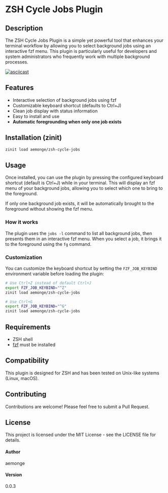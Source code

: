 # ZSH Cycle Jobs Plugin

## Description

The ZSH Cycle Jobs Plugin is a simple yet powerful tool that enhances your terminal
workflow by allowing you to select background jobs using an interactive fzf menu. This
plugin is particularly useful for developers and system administrators who frequently
work with multiple background processes.

[![asciicast](https://asciinema.org/a/687404.svg)](https://asciinema.org/a/687404)

## Features

- Interactive selection of background jobs using fzf
- Customizable keyboard shortcut (defaults to Ctrl+J)
- Clean job display with status information
- Easy to install and use
- **Automatic foregrounding when only one job exists**

## Installation (zinit)

```zsh
zinit load aemonge/zsh-cycle-jobs
```

## Usage

Once installed, you can use the plugin by pressing the configured keyboard shortcut
(default is Ctrl+J) while in your terminal. This will display an fzf menu of your
background jobs, allowing you to select which one to bring to the foreground.

If only one background job exists, it will be automatically brought to the foreground
without showing the fzf menu.

### How it works

The plugin uses the `jobs -l` command to list all background jobs, then presents them in
an interactive fzf menu. When you select a job, it brings it to the foreground using the
`fg` command.

### Customization

You can customize the keyboard shortcut by setting the `FZF_JOB_KEYBIND` environment
variable before loading the plugin:

```zsh
# Use Ctrl+Z instead of default Ctrl+J
export FZF_JOB_KEYBIND="^Z"
zinit load aemonge/zsh-cycle-jobs

# Use Ctrl+G
export FZF_JOB_KEYBIND="^G"
zinit load aemonge/zsh-cycle-jobs
```

## Requirements

- ZSH shell
- [fzf](https://github.com/junegunn/fzf) must be installed

## Compatibility

This plugin is designed for ZSH and has been tested on Unix-like systems (Linux, macOS).

## Contributing

Contributions are welcome! Please feel free to submit a Pull Request.

## License

This project is licensed under the MIT License - see the LICENSE file for details.

#### Author

aemonge

#### Version

0.0.3
